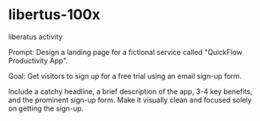 # libertus-100x
liberatus activity

Prompt: Design a landing page for a fictional service called "QuickFlow Productivity App".

Goal: Get visitors to sign up for a free trial using an email sign-up form.

Include a catchy headline, a brief description of the app, 3-4 key benefits, and the prominent sign-up form. Make it visually clean and focused solely on getting the sign-up.
